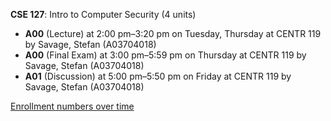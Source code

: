 **CSE 127**: Intro to Computer Security (4 units)

- **A00** (Lecture) at 2:00 pm–3:20 pm on Tuesday, Thursday at CENTR 119 by Savage, Stefan (A03704018)
- **A00** (Final Exam) at 3:00 pm–5:59 pm on Thursday at CENTR 119 by Savage, Stefan (A03704018)
- **A01** (Discussion) at 5:00 pm–5:50 pm on Friday at CENTR 119 by Savage, Stefan (A03704018)

[Enrollment numbers over time](./CSE127.tsv)
